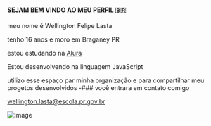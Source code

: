 #### SEJAM BEM VINDO AO MEU PERFIL 🇧🇷
meu nome é Wellington Felipe Lasta

tenho 16 anos e moro em Braganey PR

  estou estudando na [Alura ](https://ww.alura.co.br)

Estou desenvolvendo na linguagem JavaScript

utilizo esse espaço par minha organização e para compartilhar meu progetos desenvolvidos 
-### você entrara em contato comigo 

wellington.lasta@escola.pr.gov.br

![]()![image](https://github.com/user-attachments/assets/86b9b859-bdc7-4c91-b9a9-02d53a6f4e2b)
